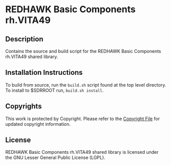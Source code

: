 # REDHAWK Basic Components rh.VITA49
 
## Description

Contains the source and build script for the REDHAWK Basic Components rh.VITA49 shared library.
 
## Installation Instructions

To build from source, run the `build.sh` script found at the top level directory. To install to $SDRROOT run, `build.sh install`.
 
## Copyrights

This work is protected by Copyright. Please refer to the [Copyright File](COPYRIGHT) for updated copyright information.

## License

REDHAWK Basic Components rh.VITA49 shared library is licensed under the GNU Lesser General Public License (LGPL).


